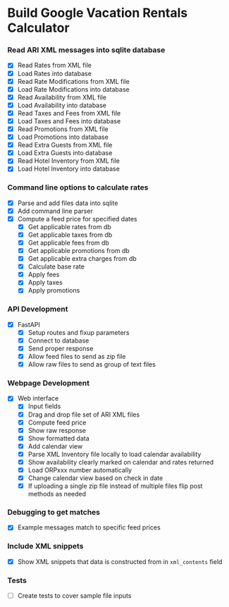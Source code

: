 # Build Google Vacation Rentals Calculator

### Read ARI XML messages into sqlite database
- [X] Read Rates from XML file
- [X] Load Rates into database
- [X] Read Rate Modifications from XML file
- [X] Load Rate Modifications into database
- [X] Read Availability from XML file
- [X] Load Availability into database
- [X] Read Taxes and Fees from XML file
- [X] Load Taxes and Fees into database
- [X] Read Promotions from XML file
- [X] Load Promotions into database
- [X] Read Extra Guests from XML file
- [X] Load Extra Guests into database
- [X] Read Hotel Inventory from XML file
- [X] Load Hotel Inventory into database

### Command line options to calculate rates
- [X] Parse and add files data into sqlite
- [X] Add command line parser
- [X] Compute a feed price for specified dates
  - [X] Get applicable rates from db
  - [X] Get applicable taxes from db
  - [X] Get applicable fees from db
  - [X] Get applicable promotions from db
  - [X] Get applicable extra charges from db
  - [X] Calculate base rate
  - [X] Apply fees
  - [X] Apply taxes
  - [X] Apply promotions

### API Development
- [X] FastAPI 
  - [X] Setup routes and fixup parameters
  - [X] Connect to database
  - [X] Send proper response
  - [X] Allow feed files to send as zip file
  - [X] Allow raw files to send as group of text files

### Webpage Development
- [X] Web interface
  - [X] Input fields
  - [X] Drag and drop file set of ARI XML files
  - [X] Compute feed price
  - [X] Show raw response
  - [X] Show formatted data
  - [X] Add calendar view
  - [X] Parse XML Inventory file locally to load calendar availability
  - [X] Show availability clearly marked on calendar and rates returned
  - [X] Load ORPxxx number automatically
  - [X] Change calendar view based on check in date
  - [X] If uploading a single zip file instead of multiple files flip post methods as needed

### Debugging to get matches
- [X] Example messages match to specific feed prices

### Include XML snippets
- [X] Show XML snippets that data is constructed from in `xml_contents` field


### Tests
- [ ] Create tests to cover sample file inputs

